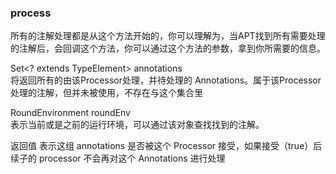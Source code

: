 ### process  
所有的注解处理都是从这个方法开始的，你可以理解为，当APT找到所有需要处理的注解后，会回调这个方法，你可以通过这个方法的参数，拿到你所需要的信息。    
 
Set<? extends TypeElement> annotations  
将返回所有的由该Processor处理，并待处理的 Annotations。属于该Processor处理的注解，但并未被使用，不存在与这个集合里  

RoundEnvironment roundEnv  
表示当前或是之前的运行环境，可以通过该对象查找找到的注解。  

返回值 表示这组 annotations 是否被这个 Processor 接受，如果接受（true）后续子的 processor 不会再对这个 Annotations 进行处理  

